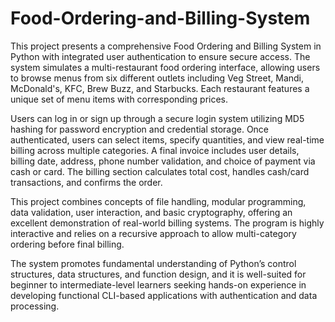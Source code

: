 # Food-Ordering-and-Billing-System
This project presents a comprehensive Food Ordering and Billing System in Python with integrated user authentication to ensure secure access. The system simulates a multi-restaurant food ordering interface, allowing users to browse menus from six different outlets including Veg Street, Mandi, McDonald's, KFC, Brew Buzz, and Starbucks. Each restaurant features a unique set of menu items with corresponding prices.

Users can log in or sign up through a secure login system utilizing MD5 hashing for password encryption and credential storage. Once authenticated, users can select items, specify quantities, and view real-time billing across multiple categories. A final invoice includes user details, billing date, address, phone number validation, and choice of payment via cash or card. The billing section calculates total cost, handles cash/card transactions, and confirms the order.

This project combines concepts of file handling, modular programming, data validation, user interaction, and basic cryptography, offering an excellent demonstration of real-world billing systems. The program is highly interactive and relies on a recursive approach to allow multi-category ordering before final billing.

The system promotes fundamental understanding of Python’s control structures, data structures, and function design, and it is well-suited for beginner to intermediate-level learners seeking hands-on experience in developing functional CLI-based applications with authentication and data processing.
